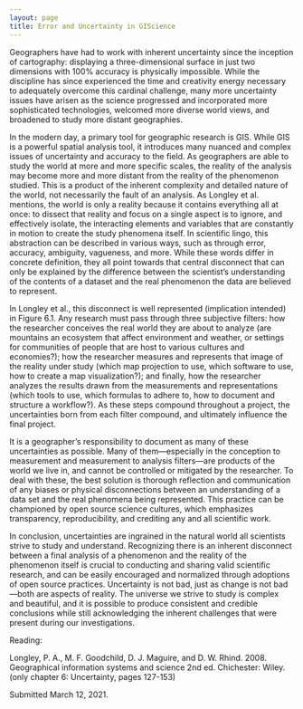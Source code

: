 ```yaml
---
layout: page
title: Error and Uncertainty in GIScience
---
```


Geographers have had to work with inherent uncertainty since the inception of cartography: displaying a three-dimensional surface in just two dimensions with 100% accuracy is physically impossible. While the discipline has since experienced the time and creativity energy necessary to adequately overcome this cardinal challenge, many more uncertainty issues have arisen as the science progressed and incorporated more sophisticated technologies, welcomed more diverse world views, and broadened to study more distant geographies.

In the modern day, a primary tool for geographic research is GIS. While GIS is a powerful spatial analysis tool, it introduces many nuanced and complex issues of uncertainty and accuracy to the field. As geographers are able to study the world at more and more specific scales, the reality of the analysis may become more and more distant from the reality of the phenomenon studied. This is a product of the inherent complexity and detailed nature of the world, not necessarily the fault of an analysis. As Longley et al. mentions, the world is only a reality because it contains everything all at once: to dissect that reality and focus on a single aspect is to ignore, and effectively isolate, the interacting elements and variables that are constantly in motion to create the study phenomena itself. In scientific lingo, this abstraction can be described in various ways, such as through error, accuracy, ambiguity, vagueness, and more. While these words differ in concrete definition, they all point towards that central disconnect that can only be explained by the difference between the scientist’s understanding of the contents of a dataset and the real phenomenon the data are believed to represent.

In Longley et al., this disconnect is well represented (implication intended) in Figure 6.1. Any research must pass through three subjective filters: how the researcher conceives the real world they are about to analyze (are mountains an ecosystem that affect environment and weather, or settings for communities of people that are host to various cultures and economies?); how the researcher measures and represents that image of the reality under study (which map projection to use, which software to use, how to create a map visualization?); and finally, how the researcher analyzes the results drawn from the measurements and representations (which tools to use, which formulas to adhere to, how to document and structure a workflow?). As these steps compound throughout a project, the uncertainties born from each filter compound, and ultimately influence the final project.

It is a geographer’s responsibility to document as many of these uncertainties as possible. Many of them—especially in the conception to measurement and measurement to analysis filters—are products of the world we live in, and cannot be controlled or mitigated by the researcher. To deal with these, the best solution is thorough reflection and communication of any biases or physical disconnections between an understanding of a data set and the real phenomena being represented. This practice can be championed by open source science cultures, which emphasizes transparency, reproducibility, and crediting any and all scientific work.

In conclusion, uncertainties are ingrained in the natural world all scientists strive to study and understand. Recognizing there is an inherent disconnect between a final analysis of a phenomenon and the reality of the phenomenon itself is crucial to conducting and sharing valid scientific research, and can be easily encouraged and normalized through adoptions of open source practices. Uncertainty is not bad, just as change is not bad—both are aspects of reality. The universe we strive to study is complex and beautiful, and it is possible to produce consistent and credible conclusions while still acknowledging the inherent challenges that were present during our investigations.

Reading:

Longley, P. A., M. F. Goodchild, D. J. Maguire, and D. W. Rhind. 2008. Geographical information systems and science 2nd ed. Chichester: Wiley. (only chapter 6: Uncertainty, pages 127-153)

Submitted March 12, 2021.
